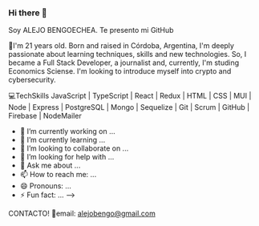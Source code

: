 ### Hi there 👋
Soy ALEJO BENGOECHEA. Te presento mi GitHub

📢I'm 21 years old. Born and raised in Córdoba, Argentina, I'm deeply passionate about learning techniques, skills and new technologies. So, I became a Full Stack Developer, a journalist and, currently, I'm studing Economics Sciense. I'm looking to introduce myself into crypto and cybersecurity. 

💻TechSkills
JavaScript | TypeScript | React | Redux | HTML | CSS | MUI | Node | Express | PostgreSQL | Mongo | Sequelize | Git | Scrum | GitHub | Firebase | NodeMailer 

- 🔭 I’m currently working on ...
- 🌱 I’m currently learning ...
- 👯 I’m looking to collaborate on ...
- 🤔 I’m looking for help with ...
- 💬 Ask me about ...
- 📫 How to reach me: ...
- 😄 Pronouns: ...
- ⚡ Fun fact: ...
-->

CONTACTO!
📧email: alejobengo@gmail.com
